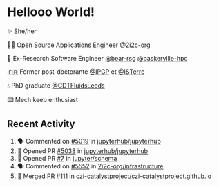# Hellooo World!

✨ She/her

👩‍💻 Open Source Applications Engineer [@2i2c-org](https://2i2c.org/)

🐻 Ex-Research Software Engineer [@bear-rsg](https://github.com/bear-rsg) [@baskerville-hpc](https://github.com/baskerville-hpc) 

🇫🇷 Former post-doctorante [@IPGP](https://github.com/IPGP) et [@ISTerre](https://www.isterre.fr/) 

💧 PhD graduate [@CDTFluidsLeeds](https://fluid-dynamics.leeds.ac.uk/) 

⌨️ Mech keeb enthusiast 

## Recent Activity 

<!--START_SECTION:activity-->
1. 🗣 Commented on [#5019](https://github.com/jupyterhub/jupyterhub/issues/5019#issuecomment-2768945083) in [jupyterhub/jupyterhub](https://github.com/jupyterhub/jupyterhub)
2. 💪 Opened PR [#5038](https://github.com/jupyterhub/jupyterhub/pull/5038) in [jupyterhub/jupyterhub](https://github.com/jupyterhub/jupyterhub)
3. 💪 Opened PR [#7](https://github.com/jupyter/schema/pull/7) in [jupyter/schema](https://github.com/jupyter/schema)
4. 🗣 Commented on [#5552](https://github.com/2i2c-org/infrastructure/issues/5552#issuecomment-2768734287) in [2i2c-org/infrastructure](https://github.com/2i2c-org/infrastructure)
5. 🎉 Merged PR [#111](https://github.com/czi-catalystproject/czi-catalystproject.github.io/pull/111) in [czi-catalystproject/czi-catalystproject.github.io](https://github.com/czi-catalystproject/czi-catalystproject.github.io)
<!--END_SECTION:activity-->
